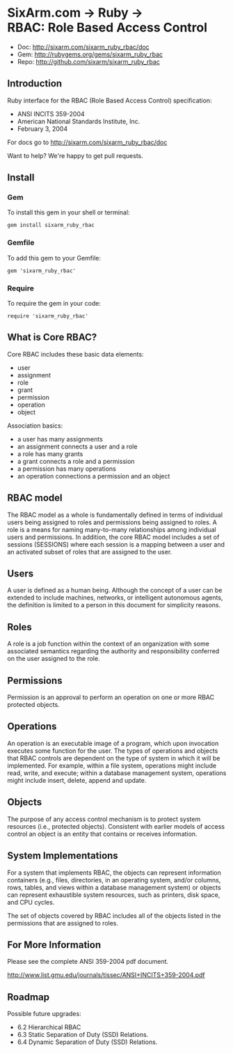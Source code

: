 # SixArm.com → Ruby → <br> RBAC: Role Based Access Control

* Doc: <http://sixarm.com/sixarm_ruby_rbac/doc>
* Gem: <http://rubygems.org/gems/sixarm_ruby_rbac>
* Repo: <http://github.com/sixarm/sixarm_ruby_rbac>
<!--header-shut-->


## Introduction

Ruby interface for the RBAC (Role Based Access Control) specification:

  * ANSI INCITS 359-2004
  * American National Standards Institute, Inc.
  * February 3, 2004

For docs go to <http://sixarm.com/sixarm_ruby_rbac/doc>

Want to help? We're happy to get pull requests.


<!--install-open-->

## Install

### Gem

To install this gem in your shell or terminal:

    gem install sixarm_ruby_rbac

### Gemfile

To add this gem to your Gemfile:

    gem 'sixarm_ruby_rbac'

### Require

To require the gem in your code:

    require 'sixarm_ruby_rbac'

<!--install-shut-->


## What is Core RBAC?

Core RBAC includes these basic data elements:

  * user
  * assignment
  * role
  * grant
  * permission
  * operation
  * object

Association basics:

  * a user has many assignments
  * an assignment connects a user and a role
  * a role has many grants
  * a grant connects a role and a permission
  * a permission has many operations
  * an operation connections a permission and an object

## RBAC model

The RBAC model as a whole is fundamentally defined in terms of individual
users being assigned to roles and permissions being assigned to roles.
A role is a means for naming many-to-many relationships
among individual users and permissions. In addition, the core RBAC
model includes a set of sessions (SESSIONS) where each session is
a mapping between a user and an activated subset of roles that are
assigned to the user.


## Users

A user is defined as a human being. Although the concept of a user
can be extended to include machines, networks, or intelligent autonomous
agents, the definition is limited to a person in this document for
simplicity reasons.


## Roles

A role is a job function within the context of an organization
with some associated semantics regarding the authority and
responsibility conferred on the user assigned to the role.


## Permissions

Permission is an approval to perform an operation on one or more
RBAC protected objects.


## Operations

An operation is an executable image of a program, which upon invocation
executes some function for the user. The types of operations and objects
that RBAC controls are dependent on the type of system in which it will
be implemented. For example, within a file system, operations might
include read, write, and execute; within a database management system,
operations might include insert, delete, append and update.


## Objects

The purpose of any access control mechanism is to protect system resources (i.e.,
protected objects). Consistent with earlier models of access control an object is an entity
that contains or receives information.


## System Implementations

For a system that implements RBAC, the objects
can represent information containers (e.g., files, directories, in an operating system,
and/or columns, rows, tables, and views within a database management system) or
objects can represent exhaustible system resources, such as printers, disk space, and CPU
cycles.

The set of objects covered by RBAC includes all of the objects listed in the
permissions that are assigned to roles.


## For More Information

Please see the complete ANSI 359-2004 pdf document.

http://www.list.gmu.edu/journals/tissec/ANSI+INCITS+359-2004.pdf


## Roadmap

Possible future upgrades:

  * 6.2 Hierarchical RBAC
  * 6.3 Static Separation of Duty (SSD) Relations.
  * 6.4 Dynamic Separation of Duty (SSD) Relations.
